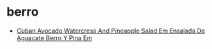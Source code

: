 # berro

 * [Cuban Avocado Watercress And Pineapple Salad Em Ensalada De Aguacate Berro Y Pina Em](../index/c/cuban-avocado-watercress-and-pineapple-salad-em-ensalada-de-aguacate-berro-y-pina-em-51203230.json)
